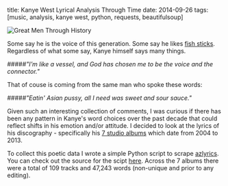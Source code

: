 title: Kanye West Lyrical Analysis Through Time
date: 2014-09-26
tags: [music, analysis, kanye west, python, requests, beautifulsoup]

<div class="markdown-center">
    <img alt="Great Men Through History" src="https://img1.etsystatic.com/000/0/6104496/il_fullxfull.336235413.jpg">
</div>

Some say he is the voice of this generation. Some say he likes [fish sticks](http://en.wikipedia.org/wiki/Fishsticks_(South_Park)). Regardless of what some say, Kanye himself says many things.

#####_"I’m like a vessel, and God has chosen me to be the voice and the connector."_
<div></div>

That of couse is coming from the same man who spoke these words:

#####_"Eatin' Asian pussy, all I need was sweet and sour sauce."_
<div></div>

Given such an interesting collection of comments, I was curious if there has been any pattern in Kanye's word choices over the past decade that could reflect shifts in his emotion and/or attitude. I decided to look at the lyrics of his discography - specifically his [7 studio albums](http://en.wikipedia.org/wiki/Kanye_West_discography#Studio_albums) which date from 2004 to 2013.

To collect this poetic data I wrote a simple Python script to scrape [azlyrics](http://www.azlyrics.com/).  You can check out the source for the scipt [here](). Across the 7 albums there were a total of 109 tracks and 47,243 words (non-unique and prior to any editing).